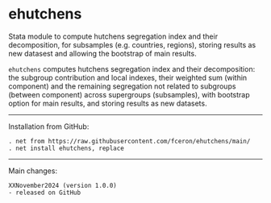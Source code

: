 # ehutchens
Stata module to compute hutchens segregation index and their decomposition, for subsamples (e.g. countries, regions), storing results as new datasest and allowing the bootstrap of main results. 

`ehutchens`  computes hutchens segregation index and their decomposition: the subgroup contribution and local 
indexes, their weighted sum (within component) and the remaining segregation not related to subgroups (between component) across supergroups (subsamples), with bootstrap option for main results, and storing results as new datasets.


---

Installation from GitHub:

    . net from https://raw.githubusercontent.com/fceron/ehutchens/main/
    . net install ehutchens, replace


---

Main changes:

    XXNovember2024 (version 1.0.0)
    - released on GitHub
